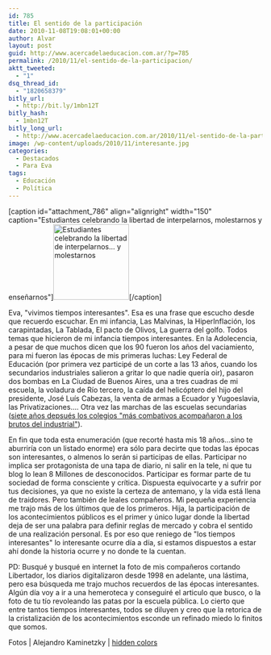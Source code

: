 ```yaml
---
id: 785
title: El sentido de la participación
date: 2010-11-08T19:08:01+00:00
author: Alvar
layout: post
guid: http://www.acercadelaeducacion.com.ar/?p=785
permalink: /2010/11/el-sentido-de-la-participacion/
aktt_tweeted:
  - "1"
dsq_thread_id:
  - "1820658379"
bitly_url:
  - http://bit.ly/1mbn12T
bitly_hash:
  - 1mbn12T
bitly_long_url:
  - http://www.acercadelaeducacion.com.ar/2010/11/el-sentido-de-la-participacion/
image: /wp-content/uploads/2010/11/interesante.jpg
categories:
  - Destacados
  - Para Eva
tags:
  - Educación
  - Política
---
```

[caption id="attachment_786" align="alignright" width="150" caption="Estudiantes celebrando la libertad de interpelarnos, molestarnos y enseñarnos"]<a href="http://www.acercadelaeducacion.com.ar/wp-content/uploads/2010/11/murga.jpg"><img class="size-thumbnail wp-image-786" title="murga" src="http://www.acercadelaeducacion.com.ar/wp-content/uploads/2010/11/murga-150x150.jpg" alt="Estudiantes celebrando la libertad de interpelarnos... y molestarnos" width="150" height="150" /></a>[/caption]

Eva, "vivimos tiempos interesantes". Esa es una frase que escucho desde que recuerdo escuchar. En mi infancia, Las Malvinas, la HiperInflación, los carapintadas, La Tablada, El pacto de Olivos, La guerra del golfo. Todos temas que hicieron de mi infancia tiempos interesantes. En la Adolecencia, a pesar de que muchos dicen que los 90 fueron los años del vaciamiento, para mi fueron las épocas de mis primeras luchas: Ley Federal de Educación (por primera vez participé de un corte a las 13 años, cuando los secundarios industriales salieron a gritar lo que nadie quería oir), pasaron dos bombas en La Ciudad de Buenos Aires, una a tres cuadras de mi escuela, la voladura de Río tercero, la caída del helicóptero del hijo del presidente, José Luís Cabezas, la venta de armas a Ecuador y Yugoeslavia, las Privatizaciones.... Otra vez las marchas de las escuelas secundarias (<a title="mirá lo que encontré, una vieja nota sobre las marchas" href="http://www.lanacion.com.ar/nota.asp?nota_id=108426" target="_blank">siete años depsués los colegios "más combativos acompañaron a los brutos del industrial"</a>).

En fin que toda esta enumeración (que recorté hasta mis 18 años...sino te aburriría con un listado enorme) era sólo para decirte que todas las épocas son interesantes, o almenos lo serán si participas de ellas. Participar no implica ser protagonista de una tapa de diario, ni salir en la tele, ni que tu blog lo lean 8 Millones de desconocidos. Participar es formar parte de tu sociedad de forma consciente y crítica. Dispuesta equivocarte y a sufrir por tus decisiones, ya que no existe la certeza de antemano, y la vida está llena de traidores. Pero también de leales compañeros. Mi pequeña experiencia me trajo más de los últimos que de los primeros. Hija, la participación de los acontecimientos públicos es el primer y único lugar donde la libertad deja de ser una palabra para definir reglas de mercado y cobra el sentido de una realización personal. Es por eso que reniego de "los tiempos interesantes" lo interesante ocurre día a día, si estamos dispuestos a estar ahí donde la historia ocurre y no donde te la cuentan.

PD: Busqué y busqué en internet la foto de mis compañeros cortando Libertador, los diarios digitalizaron desde 1998 en adelante, una lástima, pero esa búsqueda me trajo muchos recuerdos de las épocas interesantes. Algún día voy a ir a una hemeroteca y conseguiré el articulo que busco, o la foto de tu tío revoleando las patas por la escuela pública. Lo cierto que entre tantos tiempos interesantes, todos se diluyen y creo que la retorica de la cristalización de los acontecimientos esconde un refinado miedo lo finitos que somos.

Fotos | Alejandro Kaminetzky | <a href="http://www.flickr.com/photos/24113168@N03/3813556085">hidden colors</a>